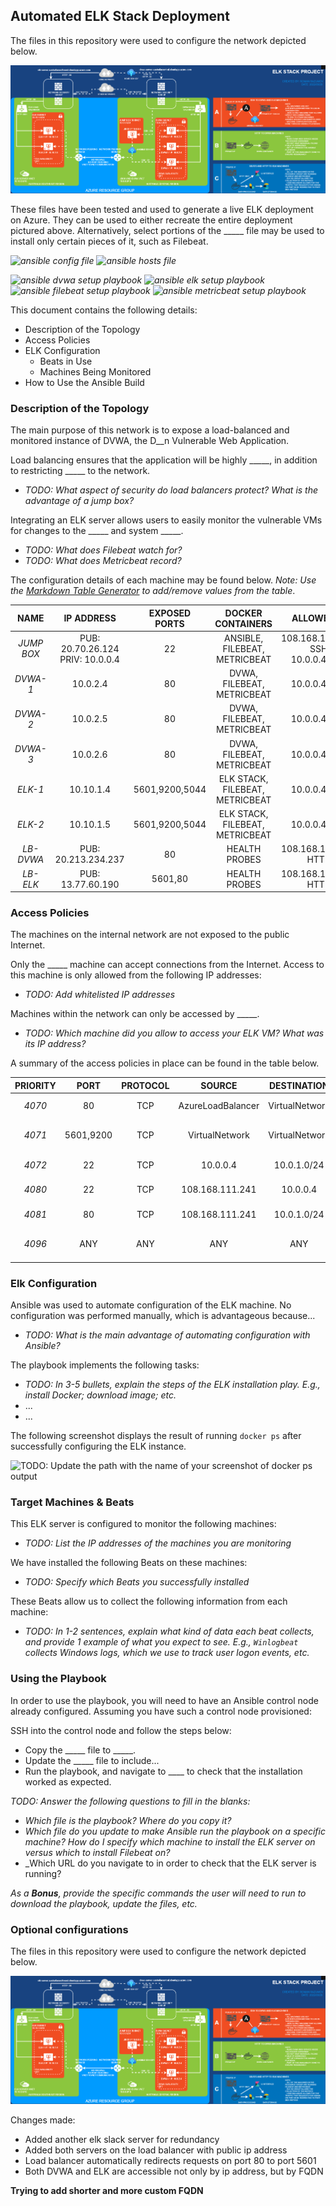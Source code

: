 ## Automated ELK Stack Deployment

The files in this repository were used to configure the network depicted below.

![Network Diagram](https://github.com/rrazumov-rrs/cyber-project/blob/main/Diagrams/ELK_STACK_PROJECT-BONUS.png)

These files have been tested and used to generate a live ELK deployment on Azure. They can be used to either recreate the entire deployment pictured above. Alternatively, select portions of the _____ file may be used to install only certain pieces of it, such as Filebeat.

_![ansible config file](https://github.com/rrazumov-rrs/cyber-project/blob/main/)_
_![ansible hosts file](https://github.com/rrazumov-rrs/cyber-project/blob/main/)_

_![ansible dvwa setup playbook](https://github.com/rrazumov-rrs/cyber-project/blob/main/)_
_![ansible elk setup playbook](https://github.com/rrazumov-rrs/cyber-project/blob/main/)_
_![ansible filebeat setup playbook](https://github.com/rrazumov-rrs/cyber-project/blob/main/)_
_![ansible metricbeat setup playbook](https://github.com/rrazumov-rrs/cyber-project/blob/main/)_

This document contains the following details:
- Description of the Topology
- Access Policies
- ELK Configuration
  - Beats in Use
  - Machines Being Monitored
- How to Use the Ansible Build


### Description of the Topology

The main purpose of this network is to expose a load-balanced and monitored instance of DVWA, the D__n Vulnerable Web Application.

Load balancing ensures that the application will be highly _____, in addition to restricting _____ to the network.
- _TODO: What aspect of security do load balancers protect? What is the advantage of a jump box?_

Integrating an ELK server allows users to easily monitor the vulnerable VMs for changes to the _____ and system _____.
- _TODO: What does Filebeat watch for?_
- _TODO: What does Metricbeat record?_

The configuration details of each machine may be found below.
_Note: Use the [Markdown Table Generator](http://www.tablesgenerator.com/markdown_tables) to add/remove values from the table_.

|  **NAME**  |            **IP ADDRESS**           | **EXPOSED PORTS** |      **DOCKER CONTAINERS**      |            **ALLOWED IP**           |
|:----------:|:-----------------------------------:|:-----------------:|:-------------------------------:|:-----------------------------------:|
| _JUMP BOX_ | PUB: 20.70.26.124<br>PRIV: 10.0.0.4 |         22        |  ANSIBLE, FILEBEAT, METRICBEAT  | 108.168.111.241 SSH<br>10.0.0.4 SSH |
|  _DVWA-1_  |               10.0.2.4              |         80        |    DVWA, FILEBEAT, METRICBEAT   |             10.0.0.4 SSH            |
|  _DVWA-2_  |               10.0.2.5              |         80        |    DVWA, FILEBEAT, METRICBEAT   |             10.0.0.4 SSH            |
|  _DVWA-3_  |               10.0.2.6              |         80        |    DVWA, FILEBEAT, METRICBEAT   |             10.0.0.4 SSH            |
|   _ELK-1_  |              10.10.1.4              |   5601,9200,5044  | ELK STACK, FILEBEAT, METRICBEAT |             10.0.0.4 SSH            |
|   _ELK-2_  |              10.10.1.5              |   5601,9200,5044  | ELK STACK, FILEBEAT, METRICBEAT |             10.0.0.4 SSH            |
|  _LB-DVWA_ |         PUB: 20.213.234.237         |         80        |          HEALTH PROBES          |         108.168.111.241 HTTP        |
|  _LB-ELK_  |          PUB: 13.77.60.190          |      5601,80      |          HEALTH PROBES          |         108.168.111.241 HTTP        |

### Access Policies

The machines on the internal network are not exposed to the public Internet. 

Only the _____ machine can accept connections from the Internet. Access to this machine is only allowed from the following IP addresses:
- _TODO: Add whitelisted IP addresses_

Machines within the network can only be accessed by _____.
- _TODO: Which machine did you allow to access your ELK VM? What was its IP address?_

A summary of the access policies in place can be found in the table below.

| **PRIORITY** | **PORT** | **PROTOCOL** | **SOURCE** | **DESTINATION** | **ACTION** | **DESCRIPTION** |
|:---:|:---:|:---:|:---:|:---:|:---:|:---:|
| _4070_ | 80 | TCP | AzureLoadBalancer | VirtualNetwork | ALLOW | LOADBALLANCER HEALTH PROBES |
| _4071_ | 5601,9200 | TCP | VirtualNetwork | VirtualNetwork | ALLOW | SEND STATISTICS TO ELK |
| _4072_ | 22 | TCP | 10.0.0.4 | 10.0.1.0/24 | ALLOW | SSH FROM JBOX TO DVWA |
| _4080_ | 22 | TCP | 108.168.111.241 | 10.0.0.4 | ALLOW | SSH FROM HOME TO JBOX |
| _4081_ | 80 | TCP | 108.168.111.241 | 10.0.1.0/24 | ALLOW | HTTP FROM HOME TO DVWA |
| _4096_ | ANY | ANY | ANY | ANY | DENY | DENY ALL TRAFFIC ON VNET |

### Elk Configuration

Ansible was used to automate configuration of the ELK machine. No configuration was performed manually, which is advantageous because...
- _TODO: What is the main advantage of automating configuration with Ansible?_

The playbook implements the following tasks:
- _TODO: In 3-5 bullets, explain the steps of the ELK installation play. E.g., install Docker; download image; etc._
- ...
- ...

The following screenshot displays the result of running `docker ps` after successfully configuring the ELK instance.

![TODO: Update the path with the name of your screenshot of docker ps output](Images/docker_ps_output.png)

### Target Machines & Beats
This ELK server is configured to monitor the following machines:
- _TODO: List the IP addresses of the machines you are monitoring_

We have installed the following Beats on these machines:
- _TODO: Specify which Beats you successfully installed_

These Beats allow us to collect the following information from each machine:
- _TODO: In 1-2 sentences, explain what kind of data each beat collects, and provide 1 example of what you expect to see. E.g., `Winlogbeat` collects Windows logs, which we use to track user logon events, etc._

### Using the Playbook
In order to use the playbook, you will need to have an Ansible control node already configured. Assuming you have such a control node provisioned: 

SSH into the control node and follow the steps below:
- Copy the _____ file to _____.
- Update the _____ file to include...
- Run the playbook, and navigate to ____ to check that the installation worked as expected.

_TODO: Answer the following questions to fill in the blanks:_
- _Which file is the playbook? Where do you copy it?_
- _Which file do you update to make Ansible run the playbook on a specific machine? How do I specify which machine to install the ELK server on versus which to install Filebeat on?_
- _Which URL do you navigate to in order to check that the ELK server is running?

_As a **Bonus**, provide the specific commands the user will need to run to download the playbook, update the files, etc._

### Optional configurations


The files in this repository were used to configure the network depicted below.

![Network Diagram](https://github.com/rrazumov-rrs/rrazumov-rrs/blob/main/Diagrams/ELK_STACK_PROJECT-BONUS.png)

Changes made:

- Added another elk slack server for redundancy
- Added both servers on the load balancer with public ip address
- Load balancer automatically redirects requests on port 80 to port 5601
- Both DVWA and ELK are accessible not only by ip address, but by FQDN

**Trying to add shorter and more custom FQDN**